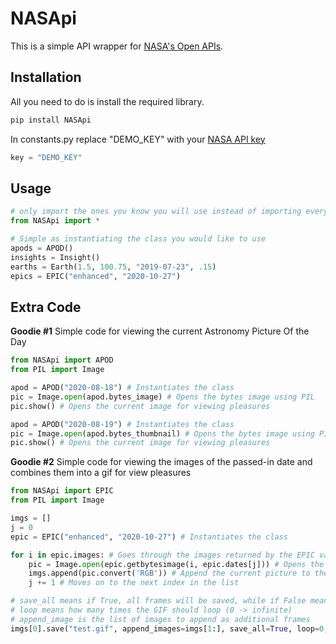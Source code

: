 # NASApi
This is a simple API wrapper for [NASA's Open APIs](https://api.nasa.gov/).

## Installation
All you need to do is install the required library.
```bash
pip install NASApi
```

In constants.py replace "DEMO_KEY" with your [NASA API key](https://api.nasa.gov/#signUp) 
```python
key = "DEMO_KEY"
```

## Usage
```python
# only import the ones you know you will use instead of importing everything
from NASApi import * 

# Simple as instantiating the class you would like to use
apods = APOD()
insights = Insight()
earths = Earth(1.5, 100.75, "2019-07-23", .15) 
epics = EPIC("enhanced", "2020-10-27")
```

## Extra Code
**Goodie #1**
Simple code for viewing the current Astronomy Picture Of the Day
```python
from NASApi import APOD
from PIL import Image

apod = APOD("2020-08-18") # Instantiates the class
pic = Image.open(apod.bytes_image) # Opens the bytes image using PIL
pic.show() # Opens the current image for viewing pleasures 

apod = APOD("2020-08-19") # Instantiates the class
pic = Image.open(apod.bytes_thumbnail) # Opens the bytes image using PIL
pic.show() # Opens the current image for viewing pleasures 
``` 


**Goodie #2**
Simple code for viewing the images of the passed-in date and combines them into a gif for view pleasures
```python
from NASApi import EPIC
from PIL import Image

imgs = []
j = 0
epic = EPIC("enhanced", "2020-10-27") # Instantiates the class

for i in epic.images: # Goes through the images returned by the EPIC variable above
    pic = Image.open(epic.getbytesimage(i, epic.dates[j])) # Opens the current image in the list
    imgs.append(pic.convert('RGB')) # Append the current picture to the list
    j += 1 # Moves on to the next index in the list

# save_all means if True, all frames will be saved, while if False means that only the first frame will be saved
# loop means how many times the GIF should loop (0 -> infinite)
# append_image is the list of images to append as additional frames
imgs[0].save("test.gif", append_images=imgs[1:], save_all=True, loop=0, duration=300)
```
